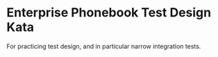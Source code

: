 Enterprise Phonebook Test Design Kata
=====================================

For practicing test design, and in particular narrow integration tests.
